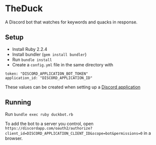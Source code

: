 # TheDuck 
A Discord bot that watches for keywords and quacks in response. 

## Setup 
* Install Ruby 2.2.4 
* Install bundler (`gem install bundler`) 
* Run `bundle install` 
* Create a `config.yml` file in the same directory with
```
token: "DISCORD_APPLICATION_BOT_TOKEN" 
application_id: "DISCORD_APPLICATION_ID"
```

These values can be created when setting up a [Discord application](https://discordapp.com/developers/applications/me)
 
## Running 
Run `bundle exec ruby duckbot.rb`

To add the bot to a server you control, open `https://discordapp.com/oauth2/authorize?client_id=DISCORD_APPLICATION_CLIENT_ID&scope=bot&permissions=0` in a browser.
